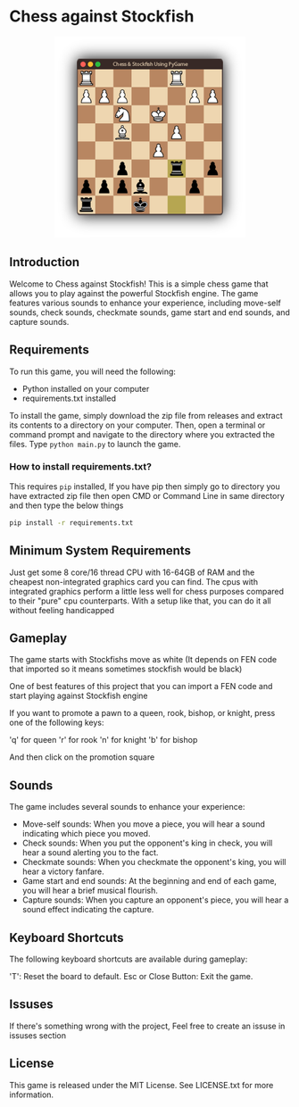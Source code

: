# Chess against Stockfish

<p align="center"><img src="./pictures/gameplay.png" alt="gameplay"></img></p>

## Introduction

Welcome to Chess against Stockfish! This is a simple chess game that allows you to play against the powerful Stockfish engine. The game features various sounds to enhance your experience, including move-self sounds, check sounds, checkmate sounds, game start and end sounds, and capture sounds.

## Requirements

To run this game, you will need the following:

- Python installed on your computer
- requirements.txt installed

To install the game, simply download the zip file from releases and extract its contents to a directory on your computer. Then, open a terminal or command prompt and navigate to the directory where you extracted the files. Type `python main.py` to launch the game.

### How to install requirements.txt?

This requires `pip` installed, If you have pip then simply go to directory you have extracted zip file then open CMD or Command Line in same directory and then type the below things

```cmd
pip install -r requirements.txt
```

## Minimum System Requirements

Just get some 8 core/16 thread CPU with 16-64GB of RAM and the cheapest non-integrated graphics card you can find. The cpus with integrated graphics perform a little less well for chess purposes compared to their "pure" cpu counterparts. With a setup like that, you can do it all without feeling handicapped

## Gameplay

The game starts with Stockfishs move as white (It depends on FEN code that imported so it means sometimes stockfish would be black)

One of best features of this project that you can import a FEN code and start playing against Stockfish engine

If you want to promote a pawn to a queen, rook, bishop, or knight, press one of the following keys:

'q' for queen
'r' for rook
'n' for knight
'b' for bishop

And then click on the promotion square

## Sounds

The game includes several sounds to enhance your experience:

- Move-self sounds: When you move a piece, you will hear a sound indicating which piece you moved.
- Check sounds: When you put the opponent's king in check, you will hear a sound alerting you to the fact.
- Checkmate sounds: When you checkmate the opponent's king, you will hear a victory fanfare.
- Game start and end sounds: At the beginning and end of each game, you will hear a brief musical flourish.
- Capture sounds: When you capture an opponent's piece, you will hear a sound effect indicating the capture.

## Keyboard Shortcuts

The following keyboard shortcuts are available during gameplay:

'T': Reset the board to default.
Esc or Close Button: Exit the game.

## Issuses

If there's something wrong with the project, Feel free to create an issuse in issuses section

## License

This game is released under the MIT License. See LICENSE.txt for more information.
